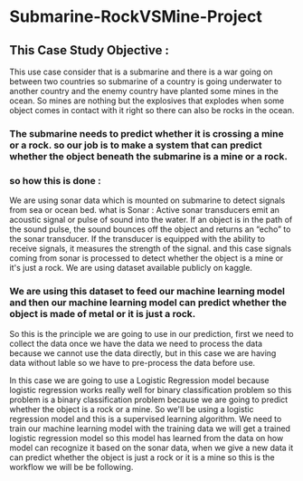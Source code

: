 # Submarine-RockVSMine-Project

## This Case Study Objective : 
This use case consider that is a submarine and there is a war going on between two countries so submarine of a country is going underwater to another country and the enemy country have planted some mines in the ocean. So mines are nothing but the explosives that explodes when some object comes in contact with it right so there can also be rocks in the ocean.
### The submarine needs to predict whether it is crossing a mine or a rock. so our job is to make a system that can predict whether the object beneath the submarine is a mine or a rock. 

### so how this is done :
We are using sonar data which is mounted on submarine to detect signals from sea or ocean bed. 
what is Sonar : Active sonar transducers emit an acoustic signal or pulse of sound into the water. If an object is in the path of the sound pulse, the sound bounces off the object and returns an “echo” to the sonar transducer. If the transducer is equipped with the ability to receive signals, it measures the strength of the signal. and this case signals coming from sonar is processed to detect whether the object is a mine or it's just a rock. We are using dataset available publicly on kaggle. 
### We are using this dataset to feed our machine learning model and then our machine learning model can predict whether the object is made of metal or it is just a rock. 
So this is the principle we are going to use in our prediction, first we need to collect the data once we have the data we need to process the data because we cannot use the data directly, but in this case we are having data without lable so we have to pre-process the data before use.

In this case we are going to use a Logistic Regression model because logistic regression works really
well for binary classification problem so this problem is a binary classification problem because we are
going to predict whether the object is a rock or a mine. So we'll be using a logistic regression model
and this is a supervised learning algorithm. We need to train our machine learning
model with the training data we will get a trained logistic regression model so this model has learned from the data
on how  model can recognize it based on the sonar data, when we give a new data it can predict whether the object is
just a rock or it is a mine so this is the workflow we will be be following.
